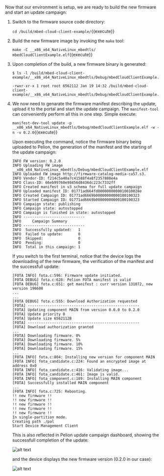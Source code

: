 Now that our environment is setup, we are ready to build the new firmware and start an update campaign:

1. Switch to the firmware source code directory:

    `cd /build/mbed-cloud-client-example/`{{execute}}

2. Build the new firmware image by invoking the `make` tool:

    `make -C __x86_x64_NativeLinux_mbedtls/ mbedCloudClientExample.elf`{{execute}}

3. Upon completion of the build, a new firmware binary is generated:

    ```
    $ ls -l /build/mbed-cloud-client-example/__x86_x64_NativeLinux_mbedtls/Debug/mbedCloudClientExample.elf

    -rwxr-xr-x 1 root root 6562112 Jan 19 14:32 /build/mbed-cloud-client-example/__x86_x64_NativeLinux_mbedtls/Debug/mbedCloudClientExample.elf
    ```

4. We now need to genarate the firmware manifest describing the update, upload it to the portal and start the update campaign. The `manifest-tool` can conveniently perform all this in one step. Simple execute:

    `manifest-dev-tool update -p __x86_x64_NativeLinux_mbedtls/Debug/mbedCloudClientExample.elf -w -n -v 0.2.0`{{execute}}
    
    Upon executing the command, notice the firmware binary being uploaded to Pelion, the generation of the manifest and the starting of the update campaign: 

    ```
    INFO FW version: 0.2.0
    INFO Uploading FW image __x86_x64_NativeLinux_mbedtls/Debug/mbedCloudClientExample.elf
    INFO Uploaded FW image http://firmware-catalog-media-ca57.s3.
    INFO Vendor-ID: f214c5a40a7c41588f4a8f2357880e4a
    INFO Class-ID: 66eb99760e98456d8436dc223c7332ff
    INFO Created manifest in v3 schema for full update campaign
    INFO Uploaded manifest ID: 01771ad664fd0000000000010010028e
    INFO Created Campaign ID: 01771ad6669b00000000000100100323
    INFO Started Campaign ID: 01771ad6669b00000000000100100323
    INFO Campaign state: publishing
    INFO Campaign state: autostopped
    INFO Campaign is finished in state: autostopped
    INFO ----------------------------
    INFO     Campaign Summary
    INFO ----------------------------
    INFO  Successfully updated:   1
    INFO  Failed to update:       0
    INFO  Skipped:                0
    INFO  Pending:                0
    INFO  Total in this campaign: 1
    ```

    If you switch to the first terminal, notice that the device logs the downloading of the new firmware, the verification of the manifest and the successfull update: 

    ```
    [FOTA INFO] fota.c:596: Firmware update initiated.
    [FOTA DEBUG] fota.c:628: Pelion FOTA manifest is valid
    [FOTA DEBUG] fota.c:651: get manifest : curr version 131072, new version 196608
    ...
    ...
    [FOTA DEBUG] fota.c:555: Download Authorization requested
    [FOTA] ---------------------------------------------------
    [FOTA] Updating component MAIN from version 0.0.0 to 0.2.0
    [FOTA] Update priority 0
    [FOTA] Update size 6562112B
    [FOTA] ---------------------------------------------------
    [FOTA] Download authorization granted
    ...
    [FOTA] Downloading firmware. 0%
    [FOTA] Downloading firmware. 5%
    [FOTA] Downloading firmware. 10%
    [FOTA] Downloading firmware. 15%
    ...
    [FOTA INFO] fota.c:804: Installing new version for component MAIN
    [FOTA INFO] fota_candidate.c:224: Found an encrypted image at address 0x0
    [FOTA INFO] fota_candidate.c:416: Validating image...
    [FOTA INFO] fota_candidate.c:461: Image is valid.
    [FOTA INFO] fota_component.c:189: Installing MAIN component
    [FOTA] Successfully installed MAIN component
    ...
    [FOTA INFO] fota.c:725: Rebooting.
    !! new firmware !!
    !! new firmware !!
    !! new firmware !!
    !! new firmware !!
    !! new firmware !!
    In single-partition mode.
    Creating path ./pal
    Start Device Management Client
    ```

    This is also reflected in Pelion update campaign dashboard, showing the successfull completion of the update:

    ![alt text](https://i.ibb.co/bPyvFw8/portal-campaign-dashboard.png "Plus")

    and the device displays the new firmware version (0.2.0 in our case):

    ![alt text](https://i.ibb.co/dp1fMYf/device-fw-version.png "Plus")
